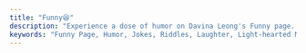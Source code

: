 ```yaml
---
title: "Funny😆"
description: "Experience a dose of humor on Davina Leong's Funny page. Enjoy a collection of original jokes and riddles that promise laughter and light-hearted moments. Discover the joy of a good laugh!"
keywords: "Funny Page, Humor, Jokes, Riddles, Laughter, Light-hearted Moments, Original Jokes, Davina Leong, Fun."
---
```

